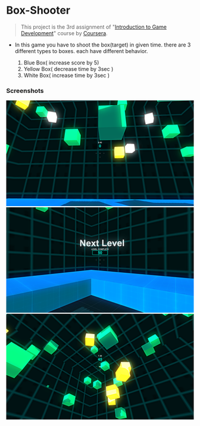 # Box-Shooter
 
> This project is the 3rd assignment of "[Introduction to Game Development](coursera.org/learn/game-development/)" course by [Coursera](https://www.coursera.org/).

- In this game you have to shoot the box(target) in given time. there are 3 different types to boxes. each have different behavior.

    1. Blue Box( increase score by 5)
    2. Yellow Box( decrease time by 3sec )
    3. White Box( increase time by 3sec )

### Screenshots

![screenshot 1](./Screenshots/1.png)
![screenshot 2](./Screenshots/2.png)
![screenshot 2](./Screenshots/3.png)

